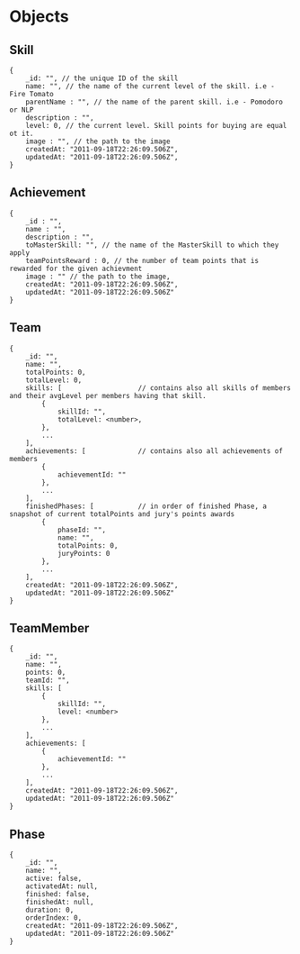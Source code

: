 # Objects #

## Skill ##
    {
        _id: "", // the unique ID of the skill
        name: "", // the name of the current level of the skill. i.e - Fire Tomato
        parentName : "", // the name of the parent skill. i.e - Pomodoro or NLP
        description : "", 
        level: 0, // the current level. Skill points for buying are equal ot it.
        image : "", // the path to the image
        createdAt: "2011-09-18T22:26:09.506Z",
        updatedAt: "2011-09-18T22:26:09.506Z",
    }

## Achievement ##
    {
        _id : "",
        name : "",
        description : "",
        toMasterSkill: "", // the name of the MasterSkill to which they apply
        teamPointsReward : 0, // the number of team points that is rewarded for the given achievment
        image : "" // the path to the image,
        createdAt: "2011-09-18T22:26:09.506Z",
        updatedAt: "2011-09-18T22:26:09.506Z"
    }

## Team ##
    {
        _id: "",
        name: "",
        totalPoints: 0,
        totalLevel: 0,
        skills: [                   // contains also all skills of members and their avgLevel per members having that skill.
            {
                skillId: "",
                totalLevel: <number>,
            },
            ...
        ],
        achievements: [             // contains also all achievements of members
            {
                achievementId: ""
            },
            ...
        ],
        finishedPhases: [           // in order of finished Phase, a snapshot of current totalPoints and jury's points awards
            {
                phaseId: "",
                name: "",
                totalPoints: 0,
                juryPoints: 0
            },
            ...
        ],
        createdAt: "2011-09-18T22:26:09.506Z",
        updatedAt: "2011-09-18T22:26:09.506Z"
    }

## TeamMember ##
    {
        _id: "",
        name: "",
        points: 0,
        teamId: "",
        skills: [
            {
                skillId: "",
                level: <number>
            },
            ...
        ],
        achievements: [
            {
                achievementId: ""
            },
            ...
        ],
        createdAt: "2011-09-18T22:26:09.506Z",
        updatedAt: "2011-09-18T22:26:09.506Z"
    }

## Phase ##
    {
        _id: "",
        name: "",
        active: false,
        activatedAt: null,
        finished: false,
        finishedAt: null,
        duration: 0,
        orderIndex: 0,
        createdAt: "2011-09-18T22:26:09.506Z",
        updatedAt: "2011-09-18T22:26:09.506Z"
    }


